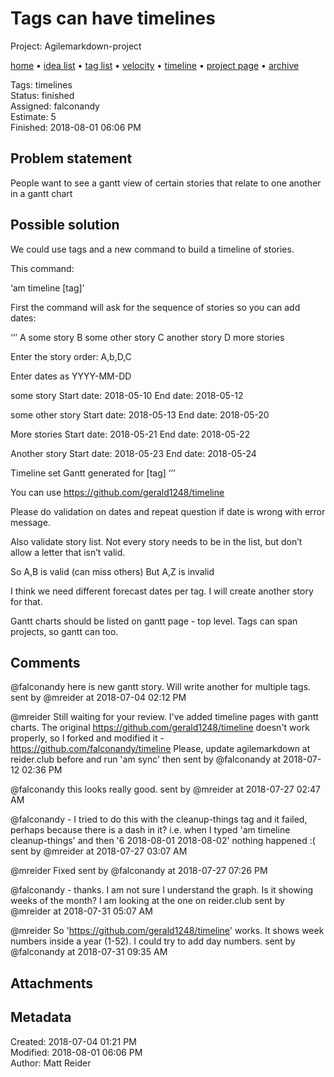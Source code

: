 # Tags can have timelines

Project: Agilemarkdown-project

[home](../index.md) • [idea list](../ideas.md) • [tag list](../tags.md) • [velocity](../velocity.md) • [timeline](../timeline.md) • [project page](../agilemarkdown-project.md) • [archive](archive.md)

Tags: timelines  
Status: finished  
Assigned: falconandy  
Estimate: 5  
Finished: 2018-08-01 06:06 PM  

## Problem statement

People want to see a gantt view of certain stories that relate to one another in a gantt chart

## Possible solution

We could use tags and a new command to build a timeline of stories.

This command:

‘am timeline [tag]’

First the command will ask for the sequence of stories so you can add dates:

‘’’
A some story
B some other story
C another story
D more stories

Enter the story order:
A,b,D,C

Enter dates as YYYY-MM-DD

some story
Start date: 2018-05-10
End date: 2018-05-12

some other story
Start date: 2018-05-13
End date: 2018-05-20

More stories
Start date: 2018-05-21
End date: 2018-05-22

Another story
Start date: 2018-05-23
End date: 2018-05-24

Timeline set
Gantt generated for [tag]
‘’’

You can use https://github.com/gerald1248/timeline

Please do validation on dates and repeat question if date is wrong with error message.

Also validate story list. Not every story needs to be in the list, but don’t allow a letter that isn’t valid.

So A,B is valid (can miss others)
But A,Z is invalid

I think we need different forecast dates per tag. I will create another story for that.

Gantt charts should be listed on gantt page - top level. Tags can span projects, so gantt can too.

## Comments

@falconandy here is new gantt story. Will write another for multiple tags.
sent by @mreider at 2018-07-04 02:12 PM

@mreider Still waiting for your review. I've added timeline pages with gantt charts.
The original https://github.com/gerald1248/timeline doesn't work properly, so I forked and modified it - https://github.com/falconandy/timeline
Please, update agilemarkdown at reider.club before and run 'am sync' then
sent by @falconandy at 2018-07-12 02:36 PM

@falconandy this looks really good.
sent by @mreider at 2018-07-27 02:47 AM


@falconandy - I tried to do this with the cleanup-things tag and it failed, perhaps because there is a dash in it? i.e. when I typed 'am timeline cleanup-things' and then '6 2018-08-01 2018-08-02' nothing happened :(
sent by @mreider at 2018-07-27 03:07 AM

@mreider Fixed
sent by @falconandy at 2018-07-27 07:26 PM

@falconandy - thanks. I am not sure I understand the graph. Is it showing weeks of the month? I am looking at the one on reider.club
sent by @mreider at 2018-07-31 05:07 AM

@mreider So 'https://github.com/gerald1248/timeline' works. It shows week numbers inside a year (1-52). I could try to add day numbers.
sent by @falconandy at 2018-07-31 09:35 AM

## Attachments


## Metadata

Created: 2018-07-04 01:21 PM  
Modified: 2018-08-01 06:06 PM  
Author: Matt Reider  
